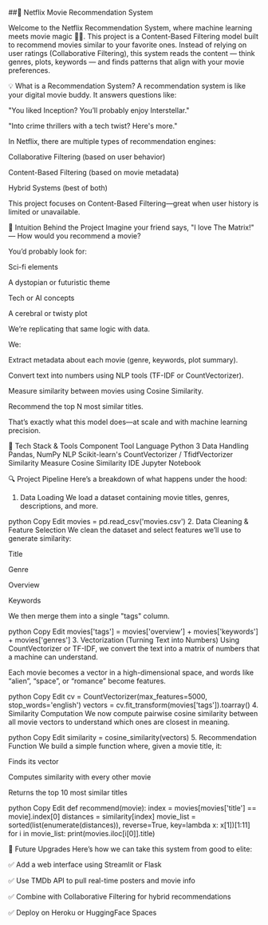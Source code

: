 ##🍿 Netflix Movie Recommendation System

Welcome to the Netflix Recommendation System, where machine learning meets movie magic 🎥✨.
This project is a Content-Based Filtering model built to recommend movies similar to your favorite ones. Instead of relying on user ratings (Collaborative Filtering), this system reads the content — think genres, plots, keywords — and finds patterns that align with your movie preferences.

💡 What is a Recommendation System?
A recommendation system is like your digital movie buddy. It answers questions like:

"You liked Inception? You’ll probably enjoy Interstellar."

"Into crime thrillers with a tech twist? Here's more."

In Netflix, there are multiple types of recommendation engines:

Collaborative Filtering (based on user behavior)

Content-Based Filtering (based on movie metadata)

Hybrid Systems (best of both)

This project focuses on Content-Based Filtering—great when user history is limited or unavailable.

🧠 Intuition Behind the Project
Imagine your friend says, "I love The Matrix!" — How would you recommend a movie?

You’d probably look for:

Sci-fi elements

A dystopian or futuristic theme

Tech or AI concepts

A cerebral or twisty plot

We’re replicating that same logic with data.

We:

Extract metadata about each movie (genre, keywords, plot summary).

Convert text into numbers using NLP tools (TF-IDF or CountVectorizer).

Measure similarity between movies using Cosine Similarity.

Recommend the top N most similar titles.

That’s exactly what this model does—at scale and with machine learning precision.

🧪 Tech Stack & Tools
Component	Tool
Language	Python 3
Data Handling	Pandas, NumPy
NLP	Scikit-learn's CountVectorizer / TfidfVectorizer
Similarity Measure	Cosine Similarity
IDE	Jupyter Notebook

🔍 Project Pipeline
Here’s a breakdown of what happens under the hood:

1. Data Loading
We load a dataset containing movie titles, genres, descriptions, and more.

python
Copy
Edit
movies = pd.read_csv('movies.csv')
2. Data Cleaning & Feature Selection
We clean the dataset and select features we’ll use to generate similarity:

Title

Genre

Overview

Keywords

We then merge them into a single "tags" column.

python
Copy
Edit
movies['tags'] = movies['overview'] + movies['keywords'] + movies['genres']
3. Vectorization (Turning Text into Numbers)
Using CountVectorizer or TF-IDF, we convert the text into a matrix of numbers that a machine can understand.

Each movie becomes a vector in a high-dimensional space, and words like “alien”, “space”, or “romance” become features.

python
Copy
Edit
cv = CountVectorizer(max_features=5000, stop_words='english')
vectors = cv.fit_transform(movies['tags']).toarray()
4. Similarity Computation
We now compute pairwise cosine similarity between all movie vectors to understand which ones are closest in meaning.

python
Copy
Edit
similarity = cosine_similarity(vectors)
5. Recommendation Function
We build a simple function where, given a movie title, it:

Finds its vector

Computes similarity with every other movie

Returns the top 10 most similar titles

python
Copy
Edit
def recommend(movie):
    index = movies[movies['title'] == movie].index[0]
    distances = similarity[index]
    movie_list = sorted(list(enumerate(distances)), reverse=True, key=lambda x: x[1])[1:11]
    for i in movie_list:
        print(movies.iloc[i[0]].title)

🚀 Future Upgrades
Here’s how we can take this system from good to elite:

✅ Add a web interface using Streamlit or Flask

✅ Use TMDb API to pull real-time posters and movie info

✅ Combine with Collaborative Filtering for hybrid recommendations

✅ Deploy on Heroku or HuggingFace Spaces


